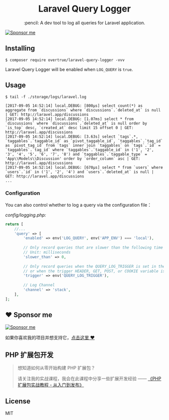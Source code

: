 <h1 align="center"> Laravel Query Logger </h1>

<p align="center"> :pencil: A dev tool to log all queries for Laravel application.</p>

[![Sponsor me](https://raw.githubusercontent.com/overtrue/overtrue/master/sponsor-me-button-s.svg)](https://github.com/sponsors/overtrue)

## Installing

```shell
$ composer require overtrue/laravel-query-logger -vvv
```

Laravel Query Logger will be enabled when `LOG_QUERY` is `true`.

## Usage

```shell
$ tail -f ./storage/logs/laravel.log
```

    [2017-09-05 14:52:14] local.DEBUG: [800μs] select count(*) as aggregate from `discussions` where `discussions`.`deleted_at` is null | GET: http://laravel.app/discussions
    [2017-09-05 14:52:14] local.DEBUG: [1.07ms] select * from `discussions` where `discussions`.`deleted_at` is null order by `is_top` desc, `created_at` desc limit 15 offset 0 | GET: http://laravel.app/discussions
    [2017-09-05 14:52:14] local.DEBUG: [3.63s] select `tags`.*, `taggables`.`taggable_id` as `pivot_taggable_id`, `taggables`.`tag_id` as `pivot_tag_id` from `tags` inner join `taggables` on `tags`.`id` = `taggables`.`tag_id` where `taggables`.`taggable_id` in ('1', '2', '3', '4', '5', '6', '7', '8') and `taggables`.`taggable_type` = 'App\\Models\\Discussion' order by `order_column` asc | GET: http://laravel.app/discussions
    [2017-09-05 14:52:14] local.DEBUG: [670μs] select * from `users` where `users`.`id` in ('1', '2', '4') and `users`.`deleted_at` is null | GET: http://laravel.app/discussions
    ...
    
### Configuration

You can also control whether to log a query via the configuration file：

*config/logging.php:*

```php
return [
    //...
    'query' => [
        'enabled' => env('LOG_QUERY', env('APP_ENV') === 'local'),
         
        // Only record queries that are slower than the following time
        // Unit: milliseconds
        'slower_than' => 0, 
        
        // Only record queries when the QUERY_LOG_TRIGGER is set in the environment, 
        // or when the trigger HEADER, GET, POST, or COOKIE variable is set.
        'trigger' => env('QUERY_LOG_TRIGGER'), 
        
        // Log Channel
        'channel' => 'stack',
    ],
];
```

## :heart: Sponsor me 

[![Sponsor me](https://raw.githubusercontent.com/overtrue/overtrue/master/sponsor-me.svg)](https://github.com/sponsors/overtrue)

如果你喜欢我的项目并想支持它，[点击这里 :heart:](https://github.com/sponsors/overtrue)


## PHP 扩展包开发

> 想知道如何从零开始构建 PHP 扩展包？
>
> 请关注我的实战课程，我会在此课程中分享一些扩展开发经验 —— [《PHP 扩展包实战教程 - 从入门到发布》](https://learnku.com/courses/creating-package)

## License

MIT
